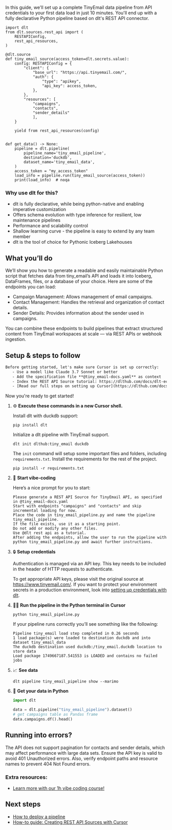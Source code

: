 In this guide, we'll set up a complete TinyEmail data pipeline from API credentials to your first data load in just 10 minutes. You'll end up with a fully declarative Python pipeline based on dlt's REST API connector.

```python-outcome
import dlt
from dlt.sources.rest_api import (
    RESTAPIConfig,
    rest_api_resources,
)

@dlt.source
def tiny_email_source(access_token=dlt.secrets.value):
    config: RESTAPIConfig = {
        "client": {
            "base_url": "https://api.tinyemail.com/",
            "auth": {
                "type": "apikey",
                "api_key": access_token,
            },
        },
        "resources": [
            "campaigns",
            "contacts",
            "sender_details"
            ],
    }

    yield from rest_api_resources(config)


def get_data() -> None:
    pipeline = dlt.pipeline(
        pipeline_name='tiny_email_pipeline',
        destination='duckdb',
        dataset_name='tiny_email_data', 
    )
    access_token = "my_access_token"
    load_info = pipeline.run(tiny_email_source(access_token))
    print(load_info)  # noqa
```

### Why use dlt for this?

- dlt is fully declarative, while being python-native and enabling imperative customization
- Offers schema evolution with type inference for resilient, low maintenance pipelines
- Performance and scalability control
- Shallow learning curve - the pipeline is easy to extend by any team member
- dlt is the tool of choice for Pythonic Iceberg Lakehouses

## What you’ll do

We’ll show you how to generate a readable and easily maintainable Python script that fetches data from tiny_email’s API and loads it into Iceberg, DataFrames, files, or a database of your choice. Here are some of the endpoints you can load:

- Campaign Management: Allows management of email campaigns.
- Contact Management: Handles the retrieval and organization of contact details.
- Sender Details: Provides information about the sender used in campaigns.

You can combine these endpoints to build pipelines that extract structured content from TinyEmail workspaces at scale — via REST APIs or webhook ingestion.

## Setup & steps to follow

```default
Before getting started, let's make sure Cursor is set up correctly:
   - Use a model like Claude 3.7 Sonnet or better
   - Add the specification file **@tiny_email-docs.yaml** as context
   - Index the REST API Source tutorial: https://dlthub.com/docs/dlt-ecosystem/verified-sources/rest_api/ and add it to context as **@dlt rest api**
   - [Read our full steps on setting up Cursor](https://dlthub.com/docs/dlt-ecosystem/llm-tooling/cursor-restapi#23-configuring-cursor-with-documentation)
```

Now you're ready to get started! 

1. ⚙️ **Execute these commands in a new Cursor shell.**
    
    Install dlt with duckdb support:
    ```shell
    pip install dlt
    ```

    Initialize a dlt pipeline with TinyEmail support.
    ```shell
    dlt init dlthub:tiny_email duckdb
    ```

    The `init` command will setup some important files and folders, including `requirements.txt`. Install the requirements for the rest of the project.
    ```shell
    pip install -r requirements.txt
    ```
    
2. 🤠 **Start vibe-coding**
    
    Here’s a nice prompt for you to start: 
    
    ```prompt
    Please generate a REST API Source for TinyEmail API, as specified in @tiny_email-docs.yaml 
    Start with endpoints "campaigns" and "contacts" and skip incremental loading for now. 
    Place the code in tiny_email_pipeline.py and name the pipeline tiny_email_pipeline. 
    If the file exists, use it as a starting point. 
    Do not add or modify any other files. 
    Use @dlt rest api as a tutorial. 
    After adding the endpoints, allow the user to run the pipeline with python tiny_email_pipeline.py and await further instructions.
    ```

    
3. 🔒 **Setup credentials** 
    
    Authentication is managed via an API key. This key needs to be included in the header of HTTP requests to authenticate.
    
    To get appropriate API keys, please visit the original source at https://www.tinyemail.com/.
    If you want to protect your environment secrets in a production environment, look into [setting up credentials with dlt](https://dlthub.com/docs/walkthroughs/add_credentials).
    
4. 🏃‍♀️ **Run the pipeline in the Python terminal in Cursor**
    
    ```shell
    python tiny_email_pipeline.py
    ```
    
    If your pipeline runs correctly you’ll see something like the following:
    
    ```shell
    Pipeline tiny_email load step completed in 0.26 seconds
    1 load package(s) were loaded to destination duckdb and into dataset tiny_email_data
    The duckdb destination used duckdb:/tiny_email.duckdb location to store data
    Load package 1749667187.541553 is LOADED and contains no failed jobs
    ```
    
5. 📈 **See data**
    
    ```shell
    dlt pipeline tiny_email_pipeline show --marimo
    ```
    
6. 🐍 **Get your data in Python**
    
    ```python
    import dlt

   data = dlt.pipeline("tiny_email_pipeline").dataset()
   # get campaigns table as Pandas frame
   data.campaigns.df().head()
    ```

## Running into errors?

The API does not support pagination for contacts and sender details, which may affect performance with large data sets. Ensure the API key is valid to avoid 401 Unauthorized errors. Also, verify endpoint paths and resource names to prevent 404 Not Found errors.

### Extra resources:

- [Learn more with our 1h vibe coding course!](https://www.youtube.com/watch?v=GGid70rnJuM)

## Next steps

- [How to deploy a pipeline](https://dlthub.com/docs/walkthroughs/deploy-a-pipeline)
- [How-to guide: Creating REST API Sources with Cursor](https://dlthub.com/docs/dlt-ecosystem/llm-tooling/cursor-restapi)
